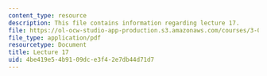 ```yaml
---
content_type: resource
description: This file contains information regarding lecture 17.
file: https://ol-ocw-studio-app-production.s3.amazonaws.com/courses/3-024-electronic-optical-and-magnetic-properties-of-materials-spring-2013/4be419e54b9109dce3f42e7db44d71d7_MIT3_024S13_2012lec17.pdf
file_type: application/pdf
resourcetype: Document
title: Lecture 17
uid: 4be419e5-4b91-09dc-e3f4-2e7db44d71d7
---
```

